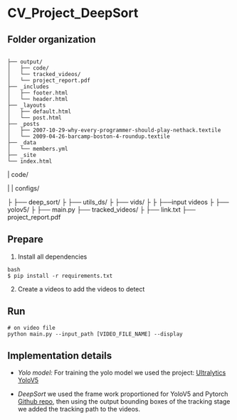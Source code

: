 # CV_Project_DeepSort

## Folder organization
```

├── output/
│   ├── code/
│   └── tracked_videos/
│   └── project_report.pdf
├── _includes
│   ├── footer.html
│   └── header.html
├── _layouts
│   ├── default.html
│   └── post.html
├── _posts
│   ├── 2007-10-29-why-every-programmer-should-play-nethack.textile
│   └── 2009-04-26-barcamp-boston-4-roundup.textile
├── _data
│   └── members.yml
├── _site
└── index.html

```


|     code/

|   | configs/

├   ├── deep_sort/
├   ├── utils_ds/
├   ├── vids/
├   ├   ├──input videos
├   ├── yolov5/
├   ├── main.py
├── tracked_videos/
├   ├── link.txt
├── project_report.pdf

## Prepare 
1) Install all dependencies
~~~
bash
$ pip install -r requirements.txt
~~~

2) Create a videos to add the videos to detect

## Run
~~~
# on video file
python main.py --input_path [VIDEO_FILE_NAME] --display
~~~

## Implementation details

- *Yolo model:* For training the yolo model we used the project: [Ultralytics YoloV5](https://github.com/ultralytics/yolov5) 

- *DeepSort* we used the frame work proportioned for YoloV5 and Pytorch [Github repo](https://github.com/HowieMa/DeepSORT_YOLOv5_Pytorch), then using the output bounding boxes of the tracking stage we added the tracking path to the videos.

